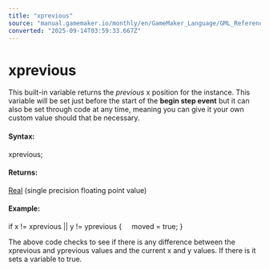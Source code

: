 ```yaml
---
title: "xprevious"
source: "manual.gamemaker.io/monthly/en/GameMaker_Language/GML_Reference/Asset_Management/Instances/Instance_Variables/xprevious.htm"
converted: "2025-09-14T03:59:33.667Z"
---
```


# xprevious

This built-in variable returns the _previous_ x position for the instance. This variable will be set just before the start of the **begin step event** but it can also be set through code at any time, meaning you can give it your own custom value should that be necessary.

#### Syntax:

xprevious;

#### Returns:

[Real](../../../../GML_Overview/Data_Types.md) (single precision floating point value)

#### Example:

if x != xprevious || y != yprevious
{
    moved = true;
}

The above code checks to see if there is any difference between the xprevious and yprevious values and the current x and y values. If there is it sets a variable to true.